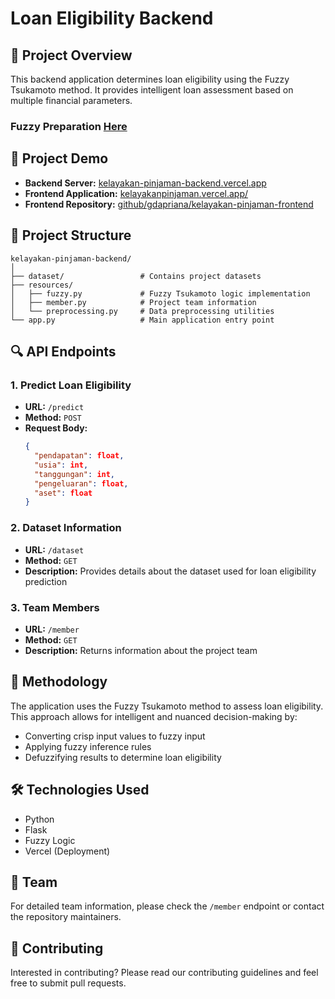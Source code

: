 # Loan Eligibility Backend

## 🏦 Project Overview

This backend application determines loan eligibility using the Fuzzy Tsukamoto method. It provides intelligent loan assessment based on multiple financial parameters.

### Fuzzy Preparation [Here](/fuzzy-information.md)

## 🚀 Project Demo

- **Backend Server:** [kelayakan-pinjaman-backend.vercel.app](https://kelayakan-pinjaman-backend.vercel.app)
- **Frontend Application:** [kelayakanpinjaman.vercel.app/](https://kelayakanpinjaman.vercel.app/)
- **Frontend Repository:** [github/gdapriana/kelayakan-pinjaman-frontend](https://github.com/gdapriana/kelayakan-pinjaman-frontend)

## 📂 Project Structure

```
kelayakan-pinjaman-backend/
│
├── dataset/                 # Contains project datasets
├── resources/
│   ├── fuzzy.py             # Fuzzy Tsukamoto logic implementation
│   ├── member.py            # Project team information
│   └── preprocessing.py     # Data preprocessing utilities
└── app.py                   # Main application entry point
```

## 🔍 API Endpoints

### 1. Predict Loan Eligibility

- **URL:** `/predict`
- **Method:** `POST`
- **Request Body:**
  ```json
  {
    "pendapatan": float,
    "usia": int,
    "tanggungan": int,
    "pengeluaran": float,
    "aset": float
  }
  ```

### 2. Dataset Information

- **URL:** `/dataset`
- **Method:** `GET`
- **Description:** Provides details about the dataset used for loan eligibility prediction

### 3. Team Members

- **URL:** `/member`
- **Method:** `GET`
- **Description:** Returns information about the project team

## 🧠 Methodology

The application uses the Fuzzy Tsukamoto method to assess loan eligibility. This approach allows for intelligent and nuanced decision-making by:

- Converting crisp input values to fuzzy input
- Applying fuzzy inference rules
- Defuzzifying results to determine loan eligibility

## 🛠️ Technologies Used

- Python
- Flask
- Fuzzy Logic
- Vercel (Deployment)

## 👥 Team

For detailed team information, please check the `/member` endpoint or contact the repository maintainers.

## 🤝 Contributing

Interested in contributing? Please read our contributing guidelines and feel free to submit pull requests.
